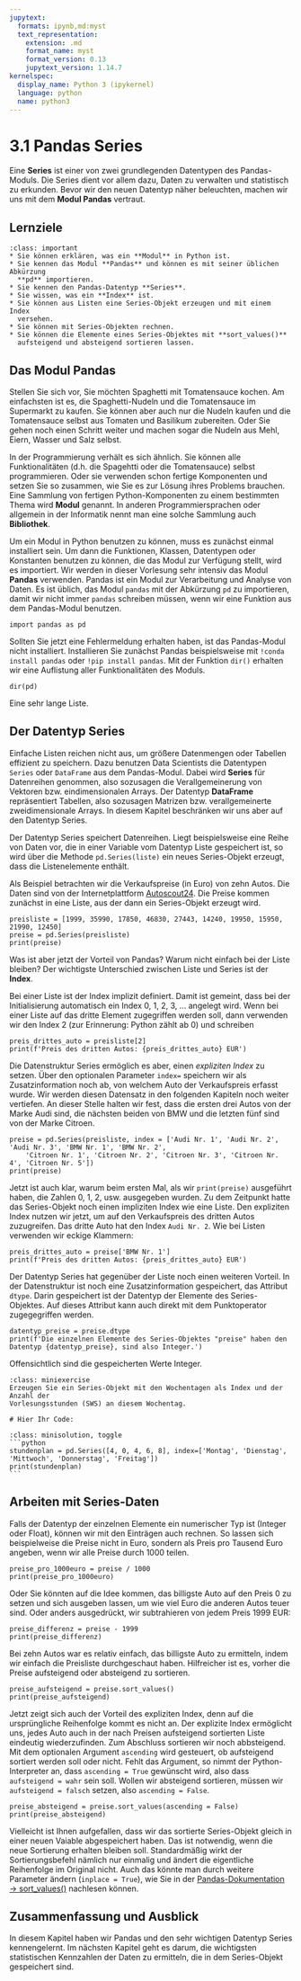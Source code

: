 ```yaml
---
jupytext:
  formats: ipynb,md:myst
  text_representation:
    extension: .md
    format_name: myst
    format_version: 0.13
    jupytext_version: 1.14.7
kernelspec:
  display_name: Python 3 (ipykernel)
  language: python
  name: python3
---
```


# 3.1 Pandas Series

Eine **Series** ist einer von zwei grundlegenden Datentypen des Pandas-Moduls.
Die Series dient vor allem dazu, Daten zu verwalten und statistisch zu erkunden.
Bevor wir den neuen Datentyp näher beleuchten, machen wir uns mit dem **Modul
Pandas** vertraut.


## Lernziele

```{admonition} Lernziele
:class: important
* Sie können erklären, was ein **Modul** in Python ist.
* Sie kennen das Modul **Pandas** und können es mit seiner üblichen Abkürzung
  **pd** importieren.
* Sie kennen den Pandas-Datentyp **Series**.
* Sie wissen, was ein **Index** ist.
* Sie können aus Listen eine Series-Objekt erzeugen und mit einem Index
  versehen.
* Sie können mit Series-Objekten rechnen.
* Sie können die Elemente eines Series-Objektes mit **sort_values()**
  aufsteigend und absteigend sortieren lassen.
```


## Das Modul Pandas

Stellen Sie sich vor, Sie möchten Spaghetti mit Tomatensauce kochen. Am
einfachsten ist es, die Spaghetti-Nudeln und die Tomatensauce im Supermarkt zu
kaufen. Sie können aber auch nur die Nudeln kaufen und die Tomatensauce selbst
aus Tomaten und Basilikum zubereiten. Oder Sie gehen noch einen Schritt weiter
und machen sogar die Nudeln aus Mehl, Eiern, Wasser und Salz selbst. 

In der Programmierung verhält es sich ähnlich. Sie können alle Funktionalitäten
(d.h. die Spagehtti oder die Tomatensauce) selbst programmieren. Oder sie
verwenden schon fertige Komponenten und setzen Sie so zusammen, wie Sie es zur
Lösung ihres Problems brauchen. Eine Sammlung von fertigen Python-Komponenten zu
einem bestimmten Thema wird **Modul** genannt. In anderen Programmiersprachen
oder allgemein in der Informatik nennt man eine solche Sammlung auch
**Bibliothek**.

Um ein Modul in Python benutzen zu können, muss es zunächst einmal installiert
sein. Um dann die Funktionen, Klassen, Datentypen oder Konstanten benutzen zu
können, die das Modul zur Verfügung stellt, wird es importiert. Wir werden in
dieser Vorlesung sehr intensiv das Modul **Pandas** verwenden. Pandas ist ein
Modul zur Verarbeitung und Analyse von Daten. Es ist üblich, das Modul `pandas`
mit der Abkürzung `pd` zu importieren, damit wir nicht immer `pandas` schreiben
müssen, wenn wir eine Funktion aus dem Pandas-Modul benutzen.

```{code-cell} ipython
import pandas as pd
```

Sollten Sie jetzt eine Fehlermeldung erhalten haben, ist das Pandas-Modul nicht
installiert. Installieren Sie zunächst Pandas beispielsweise mit `!conda install
pandas` oder `!pip install pandas`. Mit der Funktion `dir()` erhalten wir eine
Auflistung aller Funktionalitäten des Moduls.

```{code-cell} ipython
dir(pd)
```

Eine sehr lange Liste.

## Der Datentyp Series

Einfache Listen reichen nicht aus, um größere Datenmengen oder Tabellen
effizient zu speichern. Dazu benutzen Data Scientists die Datentypen `Series`
oder `DataFrame` aus dem Pandas-Modul. Dabei wird **Series** für Datenreihen
genommen, also sozusagen die Verallgemeinerung von Vektoren bzw.
eindimensionalen Arrays. Der Datentyp **DataFrame** repräsentiert Tabellen, also
sozusagen Matrizen bzw. verallgemeinerte zweidimensionale Arrays. In diesem
Kapitel beschränken wir uns aber auf den Datentyp Series.

Der Datentyp Series speichert Datenreihen. Liegt beispielsweise eine Reihe von
Daten vor, die in einer Variable vom Datentyp Liste gespeichert ist, so wird
über die Methode `pd.Series(liste)` ein neues Series-Objekt erzeugt, dass die
Listenelemente enthält.

Als Beispiel betrachten wir die Verkaufspreise (in Euro) von zehn Autos. Die
Daten sind von der Internetplattform [Autoscout24](https://www.autoscout24.de).
Die Preise kommen zunächst in eine Liste, aus der dann ein Series-Objekt
erzeugt wird.

```{code-cell} ipython3
preisliste = [1999, 35990, 17850, 46830, 27443, 14240, 19950, 15950, 21990, 12450]
preise = pd.Series(preisliste)
print(preise)
```

Was ist aber jetzt der Vorteil von Pandas? Warum nicht einfach bei der Liste
bleiben? Der wichtigste Unterschied zwischen Liste und Series ist der **Index**.

Bei einer Liste ist der Index implizit definiert. Damit ist gemeint, dass bei
der Initialisierung automatisch ein Index 0, 1, 2, 3, ... angelegt wird. Wenn
bei einer Liste auf das dritte Element zugegriffen werden soll, dann verwenden
wir den Index 2 (zur Erinnerung: Python zählt ab 0) und schreiben

```{code-cell} ipython3
preis_drittes_auto = preisliste[2]
print(f'Preis des dritten Autos: {preis_drittes_auto} EUR')
```

Die Datenstruktur Series ermöglich es aber, einen *expliziten Index* zu setzen.
Über den optionalen Parameter `index=` speichern wir als Zusatzinformation noch
ab, von welchem Auto der Verkaufspreis erfasst wurde. Wir werden diesen
Datensatz in den folgenden Kapiteln noch weiter vertiefen. An dieser Stelle
halten wir fest, dass die ersten drei Autos von der Marke Audi sind, die
nächsten beiden von BMW und die letzten fünf sind von der Marke Citroen. 

```{code-cell} ipython3
preise = pd.Series(preisliste, index = ['Audi Nr. 1', 'Audi Nr. 2', 'Audi Nr. 3', 'BMW Nr. 1', 'BMW Nr. 2', 
    'Citroen Nr. 1', 'Citroen Nr. 2', 'Citroen Nr. 3', 'Citroen Nr. 4', 'Citroen Nr. 5'])
print(preise)
```

Jetzt ist auch klar, warum beim ersten Mal, als wir `print(preise)` ausgeführt
haben, die Zahlen 0, 1, 2, usw. ausgegeben wurden. Zu dem Zeitpunkt hatte das
Series-Objekt noch einen impliziten Index wie eine Liste. Den expliziten Index
nutzen wir jetzt, um auf den Verkaufspreis des dritten Autos zuzugreifen. Das
dritte Auto hat den Index `Audi Nr. 2`. Wie bei Listen verwenden wir eckige
Klammern:

```{code-cell} ipython3
preis_drittes_auto = preise['BMW Nr. 1']
print(f'Preis des dritten Autos: {preis_drittes_auto} EUR')
```

Der Datentyp Series hat gegenüber der Liste noch einen weiteren Vorteil. In der
Datenstruktur ist noch eine Zusatzinformation gespeichert, das Attribut `dtype`.
Darin gespeichert ist der Datentyp der Elemente des Series-Objektes. Auf dieses
Attribut kann auch direkt mit dem Punktoperator zugegegriffen werden.

```{code-cell} ipython3
datentyp_preise = preise.dtype
print(f'Die einzelnen Elemente des Series-Objektes "preise" haben den Datentyp {datentyp_preise}, sind also Integer.')
```

Offensichtlich sind die gespeicherten Werte Integer.

```{admonition} Mini-Übung
:class: miniexercise 
Erzeugen Sie ein Series-Objekt mit den Wochentagen als Index und der Anzahl der
Vorlesungsstunden (SWS) an diesem Wochentag.
```

```{code-cell} ipython3
# Hier Ihr Code:
```

````{admonition} Lösung
:class: minisolution, toggle
```python
stundenplan = pd.Series([4, 0, 4, 6, 8], index=['Montag', 'Dienstag', 'Mittwoch', 'Donnerstag', 'Freitag'])
print(stundenplan)
```
````

## Arbeiten mit Series-Daten

Falls der Datentyp der einzelnen Elemente ein numerischer Typ ist (Integer oder
Float), können wir mit den Einträgen auch rechnen. So lassen sich beispielweise
die Preise nicht in Euro, sondern als Preis pro Tausend Euro angeben, wenn wir
alle Preise durch 1000 teilen.

```{code-cell} ipython3
preise_pro_1000euro = preise / 1000
print(preise_pro_1000euro)
```

Oder Sie könnten auf die Idee kommen, das billigste Auto auf den Preis 0 zu
setzen und sich ausgeben lassen, um wie viel Euro die anderen Autos teuer sind.
Oder anders ausgedrückt, wir subtrahieren von jedem Preis 1999 EUR:

```{code-cell} ipython3
preise_differenz = preise - 1999
print(preise_differenz)
```

Bei zehn Autos war es relativ einfach, das billigste Auto zu ermitteln, indem
wir einfach die Preisliste durchgeschaut haben. Hilfreicher ist es, vorher die
Preise aufsteigend oder absteigend zu sortieren.

```{code-cell} ipython
preise_aufsteigend = preise.sort_values()
print(preise_aufsteigend)
```

Jetzt zeigt sich auch der Vorteil des expliziten Index, denn auf die
ursprüngliche Reihenfolge kommt es nicht an. Der explizite Index ermöglicht uns,
jedes Auto auch in der nach Preisen aufsteigend sortierten Liste eindeutig
wiederzufinden. Zum Abschluss sortieren wir noch abbsteigend. Mit dem optionalen
Argument `ascending` wird gesteuert, ob aufsteigend sortiert werden soll oder
nicht. Fehlt das Argument, so nimmt der Python-Interpreter an, dass `ascending =
True` gewünscht wird, also dass `aufsteigend = wahr` sein soll. Wollen wir
absteigend sortieren, müssen wir `aufsteigend = falsch` setzen, also `ascending
 = False`.

```{code-cell} ipython
preise_absteigend = preise.sort_values(ascending = False)
print(preise_absteigend)
```

Vielleicht ist Ihnen aufgefallen, dass wir das sortierte Series-Objekt gleich in
einer neuen Vaiable abgespeichert haben. Das ist notwendig, wenn die neue
Sortierung erhalten bleiben soll. Standardmäßig wirkt der Sortierungsbefehl
nämlich nur einmalig und ändert die eigentliche Reihenfolge im Original nicht.
Auch das könnte man durch weitere Parameter ändern (`inplace = True`), wie Sie
in der [Pandas-Dokumentation →
sort_values()](https://pandas.pydata.org/docs/reference/api/pandas.Series.sort_values.html)
nachlesen können.


## Zusammenfassung und Ausblick

In diesem Kapitel haben wir Pandas und den sehr wichtigen Datentyp Series
kennengelernt. Im nächsten Kapitel geht es darum, die wichtigsten statistischen
Kennzahlen der Daten zu ermitteln, die in dem Series-Objekt gespeichert sind.